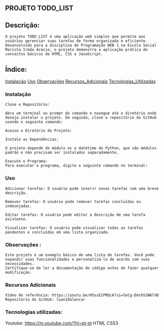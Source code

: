## PROJETO TODO_LIST

## Descrição:

    O projeto TODO_LIST é uma aplicação web simples que permite aos usuários gerenciar suas tarefas de forma organizada e eficiente. Desenvolvido para a disciplina de Programação WEB 1 na Escola Social Marista Irmão Acácio, o projeto demonstra a aplicação prática de conceitos básicos de HTML, CSS e JavaScript.

## Índice:

[Instalação](#instalação)
[Uso](#uso)
[Observações](#observações)
[Recursos_Adicionais](#recursos-adicionais)
[Tecnologias_Utilizadas](#tecnologias-utilizadas)

### Instalação
    Clone o Repositório:

    Abra um terminal ou prompt de comando e navegue até o diretório onde deseja instalar o projeto. Em seguida, clone o repositório do GitHub usando o seguinte comando:

    Acesse o Diretório do Projeto:

    Instale as Dependências:

    O projeto depende do módulo os e datetime do Python, que são módulos padrão e não precisam ser instalados separadamente.

    Execute o Programa:
    Para executar o programa, digite o seguinte comando no terminal:

### Uso

    Adicionar tarefas: O usuário pode inserir novas tarefas com uma breve 
    descrição.
    
    Remover tarefas: O usuário pode remover tarefas concluídas ou indesejadas.
    
    Editar tarefas: O usuário pode editar a descrição de uma tarefa existente.
    
    Visualizar tarefas: O usuário pode visualizar todas as tarefas pendentes e concluídas em uma lista organizada.

### Observações :

    Este projeto é um exemplo básico de uma lista de tarefas. Você pode expandir suas funcionalidades e personalizá-lo de acordo com suas necessidades.
    Certifique-se de ler a documentação do código antes de fazer qualquer modificação.
 
### Recursos Adicionais
    Vídeo de referência: https://youtu.be/HSssE1PRQcA?si=SoCg-EmshS2W6lVB 
    Repositório do GitHub: luan18alencar

### Tecnologias utilizadas:

Youtube: https://m.youtube.com/?hl=pt-pt
HTML
CSS3





